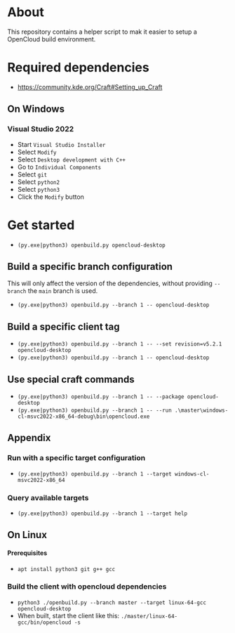 # About
This repository contains a helper script to mak it easier to setup a OpenCloud build environment.


# Required dependencies
- https://community.kde.org/Craft#Setting_up_Craft
## On Windows
### Visual Studio 2022
 - Start `Visual Studio Installer`
  - Select `Modify`
  - Select `Desktop development with C++`
  - Go to `Individual Components`
  - Select `git`
  - Select `python2`
  - Select `python3`
  - Click the `Modify` button

# Get started
- `(py.exe|python3) openbuild.py opencloud-desktop`

## Build a specific branch configuration
This will only affect the version of the dependencies, without providing `--branch` the `main` branch is used.
- `(py.exe|python3) openbuild.py --branch 1 -- opencloud-desktop`

## Build a specific client tag
- `(py.exe|python3) openbuild.py --branch 1 -- --set revision=v5.2.1 opencloud-desktop`
- `(py.exe|python3) openbuild.py --branch 1 -- opencloud-desktop`

## Use special craft commands
- `(py.exe|python3) openbuild.py --branch 1 -- --package opencloud-desktop`
- `(py.exe|python3) openbuild.py --branch 1 -- --run .\master\windows-cl-msvc2022-x86_64-debug\bin\opencloud.exe`


## Appendix
### Run with a specific target configuration
- `(py.exe|python3) openbuild.py --branch 1 --target windows-cl-msvc2022-x86_64`
### Query available targets
- `(py.exe|python3) openbuild.py --branch 1 --target help`


## On Linux

#### Prerequisites
 - `apt install python3 git g++ gcc`
 
### Build the client with opencloud dependencies

- `python3 ./openbuild.py --branch master --target linux-64-gcc opencloud-desktop`
- When built, start the client like this: `./master/linux-64-gcc/bin/opencloud -s`


